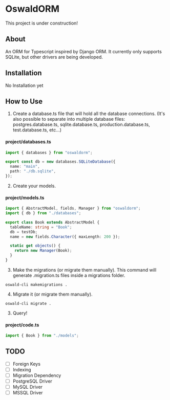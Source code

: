# OswaldORM

This project is under construction!

## About

An ORM for Typescript inspired by Django ORM.
It currently only supports SQLite, but other drivers are being developed.

## Installation

No Installation yet

## How to Use

1. Create a database.ts file that will hold all the database connections. (It's also possible to separate into multiple database files: postgres.database.ts, sqlite.database.ts, production.database.ts, test.database.ts, etc...)

#### project/databases.ts

```typescript
import { databases } from "oswaldorm";

export const db = new databases.SQLiteDatabase({
  name: "main",
  path: "./db.sqlite",
});
```

2. Create your models.

#### project/models.ts

```typescript
import { AbstractModel, fields, Manager } from "oswaldorm";
import { db } from "./databases";

export class Book extends AbstractModel {
  tableName: string = "Book";
  db = testDb;
  name = new fields.Character({ maxLength: 200 });

  static get objects() {
    return new Manager(Book);
  }
}
```

3. Make the migrations (or migrate them manually).
   This command will generate .migration.ts files inside a migrations folder.

```
oswald-cli makemigrations .
```

4. Migrate it (or migrate them manually).

```
oswald-cli migrate .
```

3. Query!

#### project/code.ts

```typescript
import { Book } from "./models";
```

## TODO

- [ ] Foreign Keys
- [ ] Indexing
- [ ] Migration Dependency
- [ ] PostgreSQL Driver
- [ ] MySQL Driver
- [ ] MSSQL Driver
